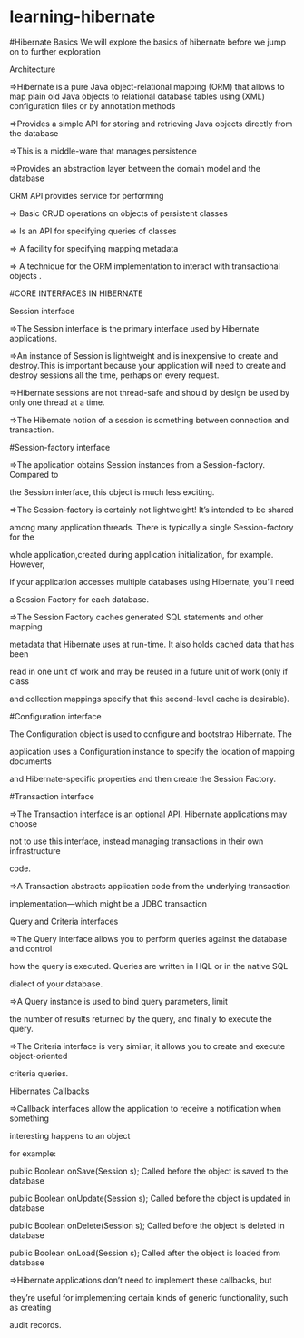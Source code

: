 # learning-hibernate

#Hibernate Basics
We will explore  the basics of hibernate before we jump on to further exploration

Architecture

=>Hibernate is a pure Java object-relational mapping (ORM) that allows  to map plain old Java objects to relational database tables using (XML) configuration files or by annotation methods

=>Provides a simple API for storing and retrieving Java objects directly  from the database

=>This is a middle-ware that manages persistence

=>Provides an abstraction layer between the domain model and the database

ORM  API  provides  service for performing

=>  Basic CRUD operations on objects of persistent classes

=> Is an API for specifying queries of classes

=>  A facility for specifying mapping metadata

=> A technique for the ORM implementation to interact with transactional objects .

#CORE INTERFACES IN HIBERNATE

Session interface

=>The Session interface is the primary interface used by Hibernate applications.

=>An instance of Session is lightweight and is inexpensive to create and destroy.This is important because your application will need to create and destroy sessions all the time, perhaps on every request.

=>Hibernate sessions are not thread-safe and should by design be used by only one thread at a time.

=>The Hibernate notion of a session is something between connection and transaction.

 

#Session-factory interface

=>The application obtains Session instances from a Session-factory. Compared to

the Session interface, this object is much less exciting.

=>The Session-factory is certainly not lightweight! It’s intended to be shared

among many application threads. There is typically a single Session-factory for the

whole application,created during application initialization, for example. However,

if your application accesses multiple databases using Hibernate, you’ll need

a Session Factory for each database.

=>The Session Factory caches generated SQL statements and other mapping

metadata that Hibernate uses at run-time. It also holds cached data that has been

read in one unit of work and may be reused in a future unit of work (only if class

and collection mappings specify that this second-level cache is desirable).

 

#Configuration interface

The Configuration object is used to configure and bootstrap Hibernate. The

application uses a Configuration instance to specify the location of mapping documents

and Hibernate-specific properties and then create the Session Factory.

 

#Transaction interface

=>The Transaction interface is an optional API. Hibernate applications may choose

not to use this interface, instead managing transactions in their own infrastructure

code.

=>A Transaction abstracts application code from the underlying transaction

implementation—which might be a JDBC transaction

Query and Criteria interfaces

=>The Query interface allows you to perform queries against the database and control

how the query is executed. Queries are written in HQL or in the native SQL

dialect of your database.

=>A Query instance is used to bind query parameters, limit

the number of results returned by the query, and finally to execute the query.

=>The Criteria interface is very similar; it allows you to create and execute object-oriented

criteria queries.

Hibernates Callbacks

=>Callback interfaces allow the application to receive a notification when something

interesting happens to an object

for example:

public Boolean onSave(Session s); Called before the object is saved to the database

public Boolean onUpdate(Session s); Called before the object is updated in database

public Boolean onDelete(Session s); Called before the object is deleted in database

public Boolean onLoad(Session s); Called after the object is loaded from  database

=>Hibernate applications don’t need to implement these callbacks, but

they’re useful for implementing certain kinds of generic functionality, such as creating

audit records.